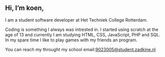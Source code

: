 ## Hi, I’m koen,

I am a student software developer at Het Techniek College Rotterdam.

Coding is something I always was intrested in.
I started using scratch at the age of 13 and currently I am studying HTML, CSS, JavaScript, PHP and SQL.
In my spare time I like to play games with my friends an program.


You can reach my throught my school email:9023005@student.zadkine.nl

<!---
koenschool/koenschool is a ✨ special ✨ repository because its `README.md` (this file) appears on your GitHub profile.
You can click the Preview link to take a look at your changes.
--->
